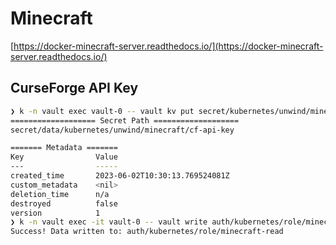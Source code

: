 # Minecraft

[https://docker-minecraft-server.readthedocs.io/](https://docker-minecraft-server.readthedocs.io/)

## CurseForge API Key

```sh
❯ k -n vault exec vault-0 -- vault kv put secret/kubernetes/unwind/minecraft/cf-api-key value=""
=================== Secret Path ===================
secret/data/kubernetes/unwind/minecraft/cf-api-key

======= Metadata =======
Key                Value
---                -----
created_time       2023-06-02T10:30:13.769524081Z
custom_metadata    <nil>
deletion_time      n/a
destroyed          false
version            1
❯ k -n vault exec -it vault-0 -- vault write auth/kubernetes/role/minecraft-read bound_service_account_names=default bound_service_account_namespaces=minecraft policies=kubernetes-kv-read ttl=24h
Success! Data written to: auth/kubernetes/role/minecraft-read
```
